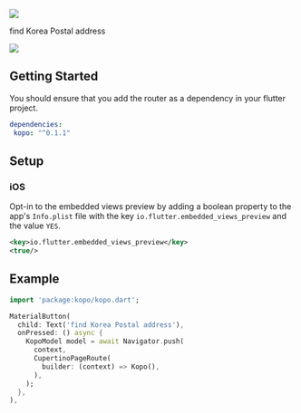 ![](https://salondecode.github.io/kopo/assets/kopo_logo.gif)

find Korea Postal address

![](https://salondecode.github.io/kopo/assets/kopo_video.gif)

## Getting Started

You should ensure that you add the router as a dependency in your flutter project.
```yaml
dependencies:
 kopo: "^0.1.1"
```

## Setup

### iOS
Opt-in to the embedded views preview by adding a boolean property to the app's `Info.plist` file
with the key `io.flutter.embedded_views_preview` and the value `YES`.
```xml
<key>io.flutter.embedded_views_preview</key>
<true/>
```

## Example

```dart
import 'package:kopo/kopo.dart';

MaterialButton(
  child: Text('find Korea Postal address'),
  onPressed: () async {
    KopoModel model = await Navigator.push(
      context,
      CupertinoPageRoute(
        builder: (context) => Kopo(),
      ),
    );
  },
),
```